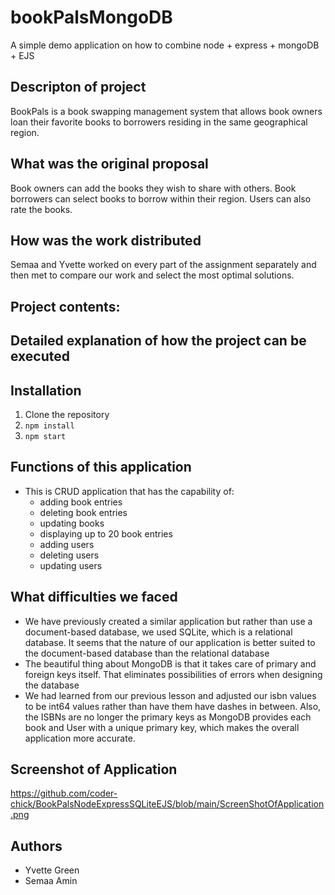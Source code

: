 # bookPalsMongoDB
A simple demo application on how to combine node + express + mongoDB + EJS

## Descripton of project

BookPals is a book swapping management system that allows book owners loan their favorite books to borrowers residing in the same geographical region.


## What was the original proposal

Book owners can add the books they wish to share with others. Book borrowers can select books to borrow within their region. Users can also rate the books.


## How was the work distributed

Semaa and Yvette worked on every part of the assignment separately and then met to compare our work and select the most optimal solutions.

## Project contents:


## Detailed explanation of how the project can be executed

## Installation

1) Clone the repository
2) `npm install`
3) `npm start`

## Functions of this application
* This is CRUD application that has the capability of:
  * adding book entries
  * deleting book entries
  * updating books
  * displaying up to 20 book entries
  * adding users
  * deleting users
  * updating users


## What difficulties we faced
* We have previously created a similar application but rather than use a document-based database, we used SQLite, which is a relational database. It seems that the nature of our application is better suited to the document-based database than the relational database
* The beautiful thing about MongoDB is that it takes care of primary and foreign keys itself. That eliminates possibilities of errors when designing the database
* We had learned from our previous lesson and adjusted our isbn values to be int64 values rather than have them have dashes in between. Also, the ISBNs are no longer the primary keys as MongoDB provides each book and User with a unique primary key, which makes the overall application more accurate. 


## Screenshot of Application
https://github.com/coder-chick/BookPalsNodeExpressSQLiteEJS/blob/main/ScreenShotOfApplication.png

## Authors
* Yvette Green
* Semaa Amin
